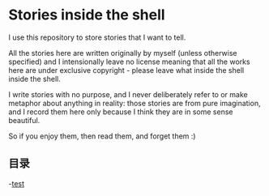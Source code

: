 # Stories inside the shell

I use this repository to store stories that I want to tell.

All the stories here are written originally by myself (unless otherwise specified) and I intensionally leave no license meaning that all the works here are under exclusive copyright - please leave what inside the shell inside the shell.

I write stories with no purpose, and I never deliberately refer to or make metaphor about anything in reality: those stories are from pure imagination, and I record them here only because I think they are in some sense beautiful.

So if you enjoy them, then read them, and forget them :)

## 目录

-[test](#test)
